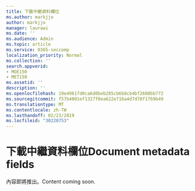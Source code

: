 ```yaml
---
title: 下載中繼資料欄位
ms.author: markjjo
author: markjjo
manager: laurawi
ms.date: ''
ms.audience: Admin
ms.topic: article
ms.service: O365-seccomp
localization_priority: Normal
ms.collection: ''
search.appverid:
- MOE150
- MET150
ms.assetid: ''
description: ''
ms.openlocfilehash: 19e4961fd0ca6d0beb285cb6b8cb4bf2608bb772
ms.sourcegitcommit: f57b4001ef1327f0ea622e716a4d7d78f1769b49
ms.translationtype: MT
ms.contentlocale: zh-TW
ms.lasthandoff: 02/23/2019
ms.locfileid: "30220753"
---
```

# <a name="document-metadata-fields"></a><span data-ttu-id="79548-102">下載中繼資料欄位</span><span class="sxs-lookup"><span data-stu-id="79548-102">Document metadata fields</span></span>

<span data-ttu-id="79548-103">內容即將推出。</span><span class="sxs-lookup"><span data-stu-id="79548-103">Content coming soon.</span></span>